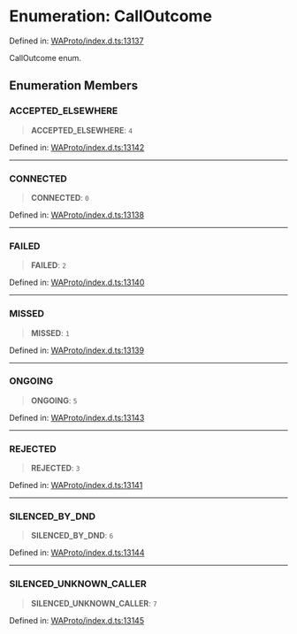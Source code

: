 # Enumeration: CallOutcome

Defined in: [WAProto/index.d.ts:13137](https://github.com/Fokusdotid/Baileys/blob/982cc5b3c62bfc7b56d2f8f8427b6c1a2dda856f/WAProto/index.d.ts#L13137)

CallOutcome enum.

## Enumeration Members

### ACCEPTED\_ELSEWHERE

> **ACCEPTED\_ELSEWHERE**: `4`

Defined in: [WAProto/index.d.ts:13142](https://github.com/Fokusdotid/Baileys/blob/982cc5b3c62bfc7b56d2f8f8427b6c1a2dda856f/WAProto/index.d.ts#L13142)

***

### CONNECTED

> **CONNECTED**: `0`

Defined in: [WAProto/index.d.ts:13138](https://github.com/Fokusdotid/Baileys/blob/982cc5b3c62bfc7b56d2f8f8427b6c1a2dda856f/WAProto/index.d.ts#L13138)

***

### FAILED

> **FAILED**: `2`

Defined in: [WAProto/index.d.ts:13140](https://github.com/Fokusdotid/Baileys/blob/982cc5b3c62bfc7b56d2f8f8427b6c1a2dda856f/WAProto/index.d.ts#L13140)

***

### MISSED

> **MISSED**: `1`

Defined in: [WAProto/index.d.ts:13139](https://github.com/Fokusdotid/Baileys/blob/982cc5b3c62bfc7b56d2f8f8427b6c1a2dda856f/WAProto/index.d.ts#L13139)

***

### ONGOING

> **ONGOING**: `5`

Defined in: [WAProto/index.d.ts:13143](https://github.com/Fokusdotid/Baileys/blob/982cc5b3c62bfc7b56d2f8f8427b6c1a2dda856f/WAProto/index.d.ts#L13143)

***

### REJECTED

> **REJECTED**: `3`

Defined in: [WAProto/index.d.ts:13141](https://github.com/Fokusdotid/Baileys/blob/982cc5b3c62bfc7b56d2f8f8427b6c1a2dda856f/WAProto/index.d.ts#L13141)

***

### SILENCED\_BY\_DND

> **SILENCED\_BY\_DND**: `6`

Defined in: [WAProto/index.d.ts:13144](https://github.com/Fokusdotid/Baileys/blob/982cc5b3c62bfc7b56d2f8f8427b6c1a2dda856f/WAProto/index.d.ts#L13144)

***

### SILENCED\_UNKNOWN\_CALLER

> **SILENCED\_UNKNOWN\_CALLER**: `7`

Defined in: [WAProto/index.d.ts:13145](https://github.com/Fokusdotid/Baileys/blob/982cc5b3c62bfc7b56d2f8f8427b6c1a2dda856f/WAProto/index.d.ts#L13145)
